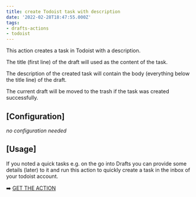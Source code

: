 ```yaml
---
title: create Todoist task with description
date: '2022-02-28T18:47:55.000Z'
tags:
- drafts-actions
- todoist
---
```

This action creates a task in Todoist with a description.

The title (first line) of the draft will used as the content of the task.

The description of the created task will contain the body (everything below the title line) of the draft.

The current draft will be moved to the trash if the task was created successfully.

## \[Configuration\]

_no configuration needed_

## \[Usage\]

If you noted a quick tasks e.g. on the go into Drafts you can provide some details (later) to it and run this action to quickly create a task in the inbox of your todoist account.

➡️ [GET THE ACTION](https://directory.getdrafts.com/a/1wH)
